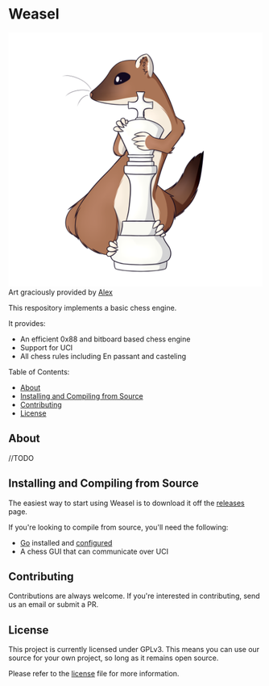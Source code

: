 Weasel
===========

![Logo](misc/weasel.png)
Art graciously provided by [Alex](https://www.deviantart.com/redhead-alex)

This respository implements a basic chess engine.

It provides:

  * An efficient 0x88 and bitboard based chess engine
  * Support for UCI
  * All chess rules including En passant and casteling

Table of Contents:

  * [About](#about)
  * [Installing and Compiling from Source](#installing-and-compiling-from-source)
  * [Contributing](#contributing)
  * [License](#license)

About
-----

//TODO

Installing and Compiling from Source
------------

The easiest way to start using Weasel is to download it off the [releases](https://github.com/WeaselChess/Weasel/releases) page.


If you're looking to compile from source, you'll need the following:

  * [Go](https://golang.org) installed and [configured](https://golang.org/doc/install)
  * A chess GUI that can communicate over UCI

Contributing
------------

Contributions are always welcome. If you're interested in contributing, send us an email or submit a PR.

License
-------

This project is currently licensed under GPLv3. This means you can use our source for your own project, so long as it remains open source.

Please refer to the [license](/LICENSE) file for more information.
